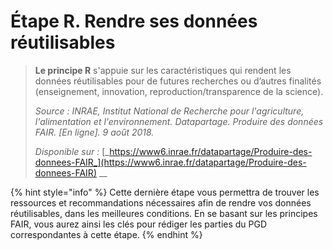 # Étape R. Rendre ses données réutilisables

> **Le principe R** s'appuie sur les caractéristiques qui rendent les données réutilisables pour de futures recherches ou d’autres finalités (enseignement, innovation, reproduction/transparence de la science).
>
> _Source : INRAE, Institut National de Recherche pour l'agriculture, l'alimentation et l'environnement. Datapartage. Produire des données FAIR. \[En ligne]. 9 août 2018._&#x20;
>
> _Disponible sur :_ [_https://www6.inrae.fr/datapartage/Produire-des-donnees-FAIR_](https://www6.inrae.fr/datapartage/Produire-des-donnees-FAIR) __&#x20;

{% hint style="info" %}
Cette dernière étape vous permettra de trouver les ressources et recommandations nécessaires afin de rendre vos données réutilisables, dans les meilleures conditions. En se basant sur les principes FAIR, vous aurez ainsi les clés pour rédiger les parties du PGD correspondantes à cette étape.&#x20;
{% endhint %}

